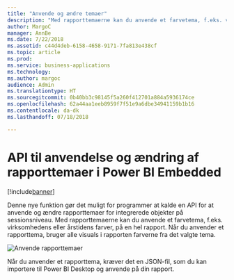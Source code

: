 ```yaml
---
title: "Anvende og ændre temaer"
description: "Med rapporttemaerne kan du anvende et farvetema, f.eks. virksomhedens eller årstidens farver, på hele din rapport."
author: MargoC
manager: AnnBe
ms.date: 7/22/2018
ms.assetid: c44d4deb-6158-4658-9171-7fa813e438cf
ms.topic: article
ms.prod: 
ms.service: business-applications
ms.technology: 
ms.author: margoc
audience: Admin
ms.translationtype: HT
ms.sourcegitcommit: 0b40bb3c98145f5a260f412701a884a5936174ce
ms.openlocfilehash: 62a44aa1eeb8959f7f51e9a6dbe34941159b1b16
ms.contentlocale: da-dk
ms.lasthandoff: 07/18/2018

---
```

# <a name="api-to-apply-and-change-report-themes-in-power-bi-embedded"></a>API til anvendelse og ændring af rapporttemaer i Power BI Embedded


[!include[banner](../../../includes/banner.md)]

Denne nye funktion gør det muligt for programmer at kalde en API for at anvende og ændre rapporttemaer for integrerede objekter på sessionsniveau. Med rapporttemaerne kan du anvende et farvetema, f.eks. virksomhedens eller årstidens farver, på en hel rapport. Når du anvender et rapporttema, bruger alle visuals i rapporten farverne fra det valgte tema.

![](media/apply-change-themes-1.png "Anvende rapporttemaer")
<!-- picture -->


Når du anvender et rapporttema, kræver det en JSON-fil, som du kan importere til Power BI Desktop og anvende på din rapport. 

